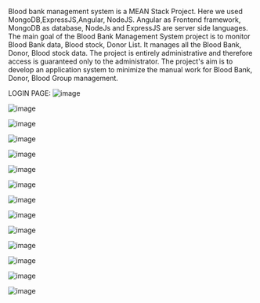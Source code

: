 Blood bank management system is a MEAN Stack Project. 
Here we used MongoDB,ExpressJS,Angular, NodeJS.
Angular as Frontend framework, MongoDB as database, NodeJs and ExpressJS are server side languages.
The main goal of the Blood Bank Management System project is to monitor Blood Bank data, Blood stock, Donor List. 
It manages all the Blood Bank, Donor, Blood stock data.
The project is entirely administrative and therefore access is guaranteed only to the administrator.
The project's aim is to develop an application system to minimize the manual work for Blood Bank, Donor, Blood Group management.

LOGIN PAGE:
![image](https://github.com/priyankasushma13/Blood-Bank-Management-System/assets/78401534/26821fc6-5b7a-49ec-9fbd-4295abea8f4d)

![image](https://github.com/priyankasushma13/Blood-Bank-Management-System/assets/78401534/a4362e23-0903-4169-88b4-06d81371d467)

![image](https://github.com/priyankasushma13/Blood-Bank-Management-System/assets/78401534/db90cf88-24b4-4e5a-b2b9-d6b4aeeddd93)

![image](https://github.com/priyankasushma13/Blood-Bank-Management-System/assets/78401534/2b4efa21-55de-4e88-b0bb-1be6b7065934)

![image](https://github.com/priyankasushma13/Blood-Bank-Management-System/assets/78401534/2f19723a-2145-41b7-999b-8fd5ad8ee406)

![image](https://github.com/priyankasushma13/Blood-Bank-Management-System/assets/78401534/871c7392-a30a-4d52-8874-e63c94ce38c8)

![image](https://github.com/priyankasushma13/Blood-Bank-Management-System/assets/78401534/7afd724d-33fd-4f67-84d5-52dd311173cc)

![image](https://github.com/priyankasushma13/Blood-Bank-Management-System/assets/78401534/72a297c3-2e40-48e1-92e9-d69969263ec7)

![image](https://github.com/priyankasushma13/Blood-Bank-Management-System/assets/78401534/0446f419-9ac8-4e5e-bee5-f6b8c34c2d78)

![image](https://github.com/priyankasushma13/Blood-Bank-Management-System/assets/78401534/c64774e2-bbd4-411e-9a85-2ac6c63e0611)

![image](https://github.com/priyankasushma13/Blood-Bank-Management-System/assets/78401534/84d42570-36e0-4ce7-9a81-6adc0d4ce275)

![image](https://github.com/priyankasushma13/Blood-Bank-Management-System/assets/78401534/42fed520-df11-4404-aaab-d557689522ba)

![image](https://github.com/priyankasushma13/Blood-Bank-Management-System/assets/78401534/cb75b574-37c0-4435-aa80-4a1b1911d1f1)

![image](https://github.com/priyankasushma13/Blood-Bank-Management-System/assets/78401534/c5c16b68-63f9-46b6-887c-c5f9d902ab00)

